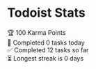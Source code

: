# Todoist Stats

<!-- TODO-IST:START -->
🏆  100 Karma Points           
🌸  Completed 0 tasks today           
✅  Completed 12 tasks so far           
⏳  Longest streak is 0 days
<!-- TODO-IST:END -->
